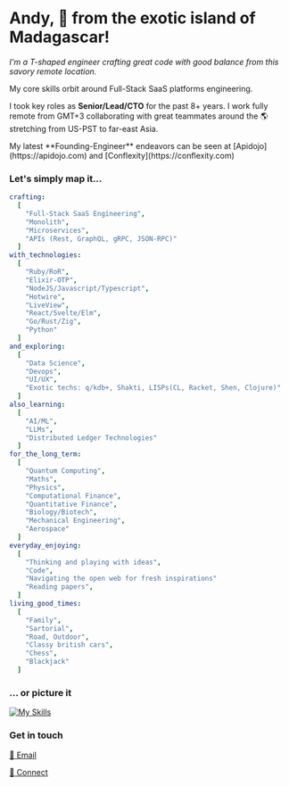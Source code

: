 # Andy, 👋 from the exotic island of Madagascar!

*I'm a T-shaped engineer crafting great code with good balance from this savory remote location.*

My core skills orbit around Full-Stack SaaS platforms engineering.

I took key roles as **Senior/Lead/CTO** for the past 8+ years. I work fully remote from GMT+3 collaborating with great teammates around the :earth_americas: stretching from US-PST to far-east Asia.

<base target="_blank">
My latest **Founding-Engineer** endeavors can be seen at [Apidojo](https://apidojo.com) and [Conflexity](https://conflexity.com)

### Let's simply map it...

```yml
crafting:
  [
    "Full-Stack SaaS Engineering",
    "Monolith",
    "Microservices",
    "APIs (Rest, GraphQL, gRPC, JSON-RPC)"
  ]
with_technologies:
  [
    "Ruby/RoR",
    "Elixir-OTP",
    "NodeJS/Javascript/Typescript",
    "Hotwire",
    "LiveView",
    "React/Svelte/Elm",
    "Go/Rust/Zig",
    "Python"
  ]
and_exploring:
  [
    "Data Science",
    "Devops",
    "UI/UX",
    "Exotic techs: q/kdb+, Shakti, LISPs(CL, Racket, Shen, Clojure)"
  ]
also_learning:
  [
    "AI/ML",
    "LLMs",
    "Distributed Ledger Technologies"
  ]
for_the_long_term:
  [
    "Quantum Computing",
    "Maths",
    "Physics",
    "Computational Finance",
    "Quantitative Finance",
    "Biology/Biotech",
    "Mechanical Engineering",
    "Aerospace"
  ]
everyday_enjoying:
  [
    "Thinking and playing with ideas",
    "Code",
    "Navigating the open web for fresh inspirations"
    "Reading papers",
  ]
living_good_times:
  [
    "Family",
    "Sartorial",
    "Road, Outdoor",
    "Classy british cars",
    "Chess",
    "Blackjack"
  ]
```

### ... or picture it

[![My Skills](https://skillicons.dev/icons?i=linux,bash,bsd,git,github,gitlab,graphql,postgres,mysql,redis,mongodb,ruby,rails,elixir,py,js,ts,coffeescript,nodejs,react,svelte,jquery,docker,kubernetes,go,rust,zig,crystal,html,css,sass,tailwind,clojure,regex,solidity,ai)](https://skillicons.dev) 

### Get in touch

[:email: Email](mailto:kifer.mada@gmail.com)

[:100: Connect](https://www.linkedin.com/in/rfrancky/)
